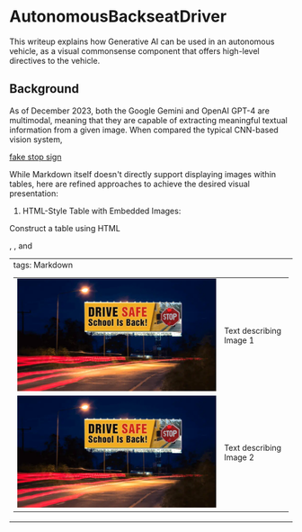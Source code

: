 # AutonomousBackseatDriver
This writeup explains how Generative AI can be used in an autonomous vehicle, as a visual commonsense component that offers high-level directives to the vehicle.

## Background
As of December 2023, both the Google Gemini and OpenAI GPT-4 are multimodal, meaning that they are capable of extracting meaningful textual information from a given image. When compared the typical CNN-based vision system, 

[fake stop sign](images/Billboard_stop_sign.png)


While Markdown itself doesn't directly support displaying images within tables, here are refined approaches to achieve the desired visual presentation:

1. HTML-Style Table with Embedded Images:

Construct a table using HTML <table>, <tr>, and <td> tags:
Markdown
<table>
  <tr>
    <td>
      <img src="images/Billboard_stop_sign.png" alt="Description of Image 1">
    </td>
    <td>
      Text describing Image 1
    </td>
  </tr>
  <tr>
    <td>
      <img src="images/Billboard_stop_sign.png" alt="Description of Image 2">
    </td>
    <td>
      Text describing Image 2
    </td>
  </tr>
</table>

